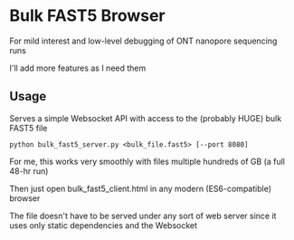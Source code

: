 Bulk FAST5 Browser
==================

For mild interest and low-level debugging of ONT nanopore sequencing runs

I'll add more features as I need them

Usage
-----

Serves a simple Websocket API with access to the (probably HUGE) bulk FAST5 file

    python bulk_fast5_server.py <bulk_file.fast5> [--port 8080]

For me, this works very smoothly with files multiple hundreds of GB (a full 48-hr run)

Then just open bulk_fast5_client.html in any modern (ES6-compatible) browser

The file doesn't have to be served under any sort of web server since it uses only static dependencies and the Websocket
